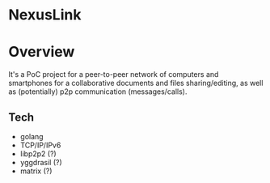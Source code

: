 # NexusLink

# Overview

It's a PoC project for a peer-to-peer network of computers and smartphones for a collaborative documents and files sharing/editing, as well as (potentially) p2p communication (messages/calls).

## Tech
- golang
- TCP/IP/IPv6
- libp2p2 (?)
- yggdrasil (?)
- matrix (?)
